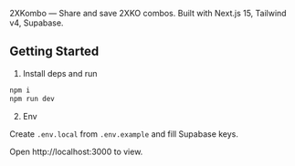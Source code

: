 2XKombo — Share and save 2XKO combos. Built with Next.js 15, Tailwind v4, Supabase.

## Getting Started

1. Install deps and run

```bash
npm i
npm run dev
```

2. Env

Create `.env.local` from `.env.example` and fill Supabase keys.

Open http://localhost:3000 to view.
